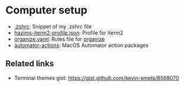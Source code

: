 # Computer setup

* [.zshrc](.zshrc): Snippet of my .zshrc file
* [hazims-iterm2-profile.json](hazims-iterm2-profile.json):  Profile for iterm2
* [organize.yaml](organize.yaml): Rules file for [organize](https://github.com/tfeldmann/organize)
* [automator-actions](automator-actions): MacOS Automator action packages

## Related links
- Terminal themes gist: https://gist.github.com/kevin-smets/8568070
